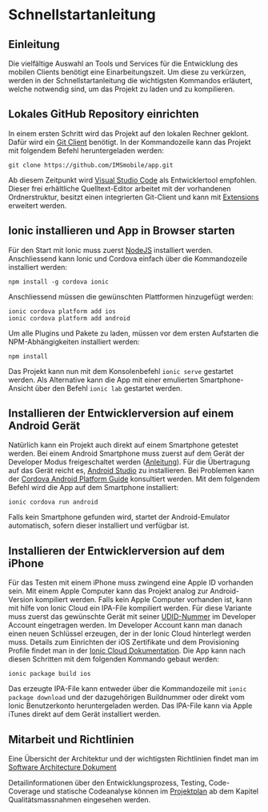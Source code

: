 # Schnellstartanleitung
## Einleitung
Die vielfältige Auswahl an Tools und Services für die Entwicklung des mobilen Clients benötigt eine Einarbeitungszeit. Um diese zu verkürzen, werden in der Schnellstartanleitung die wichtigsten Kommandos erläutert, welche notwendig sind, um das Projekt zu laden und zu kompilieren.

## Lokales GitHub Repository einrichten
In einem ersten Schritt wird das Projekt auf den lokalen Rechner geklont. Dafür wird ein [Git Client](https://git-scm.com) benötigt. In der Kommandozeile kann das Projekt mit folgendem Befehl heruntergeladen werden: 
```shell
git clone https://github.com/IMSmobile/app.git
``` 

Ab diesem Zeitpunkt wird [Visual Studio Code](https://code.visualstudio.com) als Entwicklertool empfohlen. Dieser frei erhältliche Quelltext-Editor arbeitet mit der vorhandenen Ordnerstruktur, besitzt einen integrierten Git-Client und kann mit [Extensions](projektplan.md#plugins) erweitert werden.

## Ionic installieren und App in Browser starten

Für den Start mit Ionic muss zuerst [NodeJS](https://nodejs.org/en/) installiert werden. Anschliessend kann Ionic und Cordova einfach über die Kommandozeile installiert werden:  
```shell
npm install -g cordova ionic
```

Anschliessend müssen die gewünschten Plattformen hinzugefügt werden:  
```shell
ionic cordova platform add ios
ionic cordova platform add android
```
Um alle Plugins und Pakete zu laden, müssen vor dem ersten Aufstarten die NPM-Abhängigkeiten installiert werden:  
```shell
npm install
```

Das Projekt kann nun mit dem Konsolenbefehl `ionic serve` gestartet werden. Als Alternative kann die App mit einer emulierten Smartphone-Ansicht über den Befehl `ionic lab` gestartet werden.

## Installieren der Entwicklerversion auf einem Android Gerät
Natürlich kann ein Projekt auch direkt auf einem Smartphone getestet werden. Bei einem Android Smartphone muss zuerst auf dem Gerät der Developer Modus freigeschaltet werden ([Anleitung](https://developer.android.com/studio/debug/dev-options.html)). Für die Übertragung auf das Gerät reicht es, [Android Studio](https://developer.android.com/studio/index.html) zu installieren. Bei Problemen kann der [Cordova Android Platform Guide](https://cordova.apache.org/docs/en/7.x/guide/platforms/android/) konsultiert werden. Mit dem folgendem Befehl wird die App auf dem Smartphone installiert:  
```shell
ionic cordova run android
```

Falls kein Smartphone gefunden wird, startet der Android-Emulator automatisch, sofern dieser installiert und verfügbar ist.

## Installieren der Entwicklerversion auf dem iPhone
Für das Testen mit einem iPhone muss zwingend eine Apple ID vorhanden sein. Mit einem Apple Computer kann das Projekt analog zur Android-Version kompiliert werden. Falls kein Apple Computer vorhanden ist, kann mit hilfe von Ionic Cloud ein IPA-File kompiliert werden. Für diese Variante muss zuerst das gewünschte Gerät mit seiner [UDID-Nummer](https://docs.ionic.io/services/profiles/ios-udid.html) im Developer Account eingetragen werden. Im Developer Account kann man danach einen neuen Schlüssel erzeugen, der in der Ionic Cloud hinterlegt werden muss. Details zum Einrichten der iOS Zertifikate und dem Provisioning Profile findet man in der [Ionic Cloud Dokumentation](https://docs.ionic.io/services/profiles/#ios-app-certificate--provisioning-profile). Die App kann nach diesen Schritten mit dem folgenden Kommando gebaut werden:  
```shell
ionic package build ios
```
Das erzeugte IPA-File kann entweder über die Kommandozeile mit `ionic package download` und der dazugehörigen Buildnummer oder direkt vom Ionic Benutzerkonto heruntergeladen werden. Das IPA-File kann via Apple iTunes direkt auf dem Gerät installiert werden.


## Mitarbeit und Richtlinien

Eine Übersicht der Architektur und der wichtigsten Richtlinien findet man im [Software Architecture Dokument](sad.md)

Detailinformationen über den Entwicklungsprozess, Testing, Code-Coverage und statische Codeanalyse können im [Projektplan](projektplan.md#qualitätsmassnahmen) ab dem Kapitel Qualitätsmassnahmen eingesehen werden.
